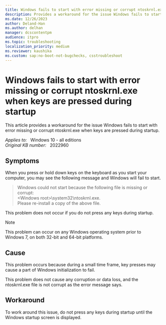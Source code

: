 ```yaml
---
title: Windows fails to start with error missing or corrupt ntoskrnl.exe when keys are pressed during startup
description: Provides a workaround for the issue Windows fails to start with error missing or corrupt ntoskrnl.exe when keys are pressed during startup.
ms.date: 12/26/2023
author: Deland-Han
ms.author: delhan
manager: dcscontentpm
audience: itpro
ms.topic: troubleshooting
localization_priority: medium
ms.reviewer: kaushika
ms.custom: sap:no-boot-not-bugchecks, csstroubleshoot
---
```

# Windows fails to start with error missing or corrupt ntoskrnl.exe when keys are pressed during startup

This article provides a workaround for the issue Windows fails to start with error missing or corrupt ntoskrnl.exe when keys are pressed during startup.

_Applies to:_ &nbsp; Windows 10 - all editions  
_Original KB number:_ &nbsp; 2022960

## Symptoms

When you press or hold down keys on the keyboard as you start your computer, you may see the following message and Windows will fail to start.

> Windows could not start because the following file is missing or corrupt:  
\<Windows root>\\system32\\ntoskrnl.exe.  
Please re-install a copy of the above file.

This problem does not occur if you do not press any keys during startup.
> [!Note]
> This problem can occur on any Windows operating system prior to Windows 7, on both 32-bit and 64-bit platforms.

## Cause

This problem occurs because during a small time frame, key presses may cause a part of Windows initialization to fail.

This problem does not cause any corruption or data loss, and the ntoskrnl.exe file is not corrupt as the error message says.

## Workaround

To work around this issue, do not press any keys during startup until the Windows startup screen is displayed.
